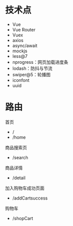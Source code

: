 # 技术点
- Vue
- Vue Router
- Vuex
- axios
- async/await
- mockjs
- less@7
- nprogress：网页加载进度条
- lodash：防抖与节流
- swiper@5：轮播图
- iconfont
- uuid

# 路由
首页
- /
- /home

商品搜索页
- /search

商品详情
- /detail

加入购物车成功页面
- /addCartsuccess

购物车
- /shopCart
